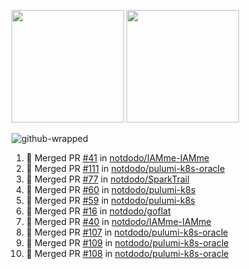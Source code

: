 <a href="https://github.com/notdodo"><img src="https://github-readme-stats.vercel.app/api?username=notdodo&count_private=true&theme=dark" height="180" /></a> <a href="https://github.com/notdodo"><img src="https://github-readme-stats.vercel.app/api/top-langs/?username=notdodo&langs_count=8&theme=dark&hide=tex,java,html,css&layout=compact" height="180" /></a>

![github-wrapped](https://github.com/notdodo/notdodo/assets/6991986/fb310ed4-7b6b-48dd-a447-4c85e6000edb)

<!--START_SECTION:activity-->
1. 🎉 Merged PR [#41](https://github.com/notdodo/IAMme-IAMme/pull/41) in [notdodo/IAMme-IAMme](https://github.com/notdodo/IAMme-IAMme)
2. 🎉 Merged PR [#111](https://github.com/notdodo/pulumi-k8s-oracle/pull/111) in [notdodo/pulumi-k8s-oracle](https://github.com/notdodo/pulumi-k8s-oracle)
3. 🎉 Merged PR [#77](https://github.com/notdodo/SparkTrail/pull/77) in [notdodo/SparkTrail](https://github.com/notdodo/SparkTrail)
4. 🎉 Merged PR [#60](https://github.com/notdodo/pulumi-k8s/pull/60) in [notdodo/pulumi-k8s](https://github.com/notdodo/pulumi-k8s)
5. 🎉 Merged PR [#59](https://github.com/notdodo/pulumi-k8s/pull/59) in [notdodo/pulumi-k8s](https://github.com/notdodo/pulumi-k8s)
6. 🎉 Merged PR [#16](https://github.com/notdodo/goflat/pull/16) in [notdodo/goflat](https://github.com/notdodo/goflat)
7. 🎉 Merged PR [#40](https://github.com/notdodo/IAMme-IAMme/pull/40) in [notdodo/IAMme-IAMme](https://github.com/notdodo/IAMme-IAMme)
8. 🎉 Merged PR [#107](https://github.com/notdodo/pulumi-k8s-oracle/pull/107) in [notdodo/pulumi-k8s-oracle](https://github.com/notdodo/pulumi-k8s-oracle)
9. 🎉 Merged PR [#109](https://github.com/notdodo/pulumi-k8s-oracle/pull/109) in [notdodo/pulumi-k8s-oracle](https://github.com/notdodo/pulumi-k8s-oracle)
10. 🎉 Merged PR [#108](https://github.com/notdodo/pulumi-k8s-oracle/pull/108) in [notdodo/pulumi-k8s-oracle](https://github.com/notdodo/pulumi-k8s-oracle)
<!--END_SECTION:activity-->
